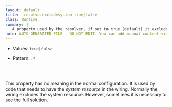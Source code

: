 ```yaml
---
layout: default
title: -resolve.excludesystem true|false
class: Runtime
summary: |
   A property used by the resolver, if set to true (default) it excludes the system resource
note: AUTO-GENERATED FILE - DO NOT EDIT. You can add manual content via same filename in ext folder. 
---
```


- Values: `true|false`

- Pattern: `.*`

<!-- Manual content from: ext/resolve.excludesystem.md --><br /><br />

This property has no meaning in the normal configuration. It is used by code that needs to
have the _system resource_ in the wiring. Normally the wiring excludes the system resource.
However, sometimes it is necessary to see the full solution.
